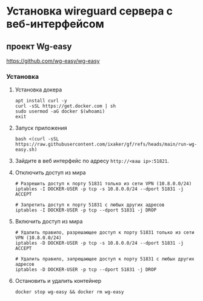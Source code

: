 # Установка wireguard сервера с веб-интерфейсом

## проект Wg-easy
https://github.com/wg-easy/wg-easy

### Установка
1. Установка докера
    ```shell
    apt install curl -y
    curl -sSL https://get.docker.com | sh
    sudo usermod -aG docker $(whoami)
    exit
    ```
2. Запуск приложения
    ```shell
    bash <(curl -sSL https://raw.githubusercontent.com/ixaker/gf/refs/heads/main/run-wg-easy.sh)
    ```
3. Зайдите в веб интерфейс по адресу `http://<ваш ip>:51821`.

4. Отключить доступ из мира
    ```shell
    # Разрешить доступ к порту 51831 только из сети VPN (10.8.0.0/24)
    iptables -I DOCKER-USER -p tcp -s 10.8.0.0/24 --dport 51831 -j ACCEPT
    
    # Запретить доступ к порту 51831 с любых других адресов
    iptables -I DOCKER-USER -p tcp --dport 51831 -j DROP
    ```

5. Включить доступ из мира
    ```shell
    # Удалить правило, разрешающее доступ к порту 51831 только из сети VPN (10.8.0.0/24)
    iptables -D DOCKER-USER -p tcp -s 10.8.0.0/24 --dport 51831 -j ACCEPT
    
    # Удалить правило, запрещающее доступ к порту 51831 с любых других адресов
    iptables -D DOCKER-USER -p tcp --dport 51831 -j DROP
    ```
6. Остановить и удалить контейнер
    ```shell
    docker stop wg-easy && docker rm wg-easy
    ```
